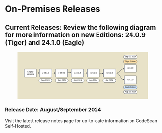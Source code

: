 # On-Premises Releases

## Current Releases: Review the following diagram for more information on new Editions: 24.0.9 (Tiger) and 24.1.0 (Eagle)

<figure><img src="../../../../.gitbook/assets/image (1499).png" alt=""><figcaption></figcaption></figure>

### Release Date: August/September 2024

Visit the latest release notes page for up-to-date information on CodeScan Self-Hosted.
